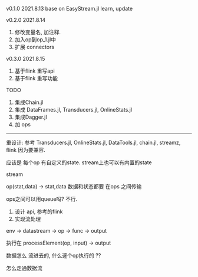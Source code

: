 v0.1.0   2021.8.13
base on EasyStream.jl 
learn, update 

v0.2.0 2021.8.14
1. 修改变量名, 加注释. 
2. 加入op到op_1.jl中
3. 扩展 connectors

v0.3.0 2021.8.15
1. 基于flink 重写api
2. 基于flink 重写功能



TODO
1. 集成Chain.jl
2. 集成 DataFrames.jl, Transducers.jl, OnlineStats.jl 
3. 集成Dagger.jl
4. 加 ops


-------------------------------------------------------------------------
重设计:
参考 Transducers.jl, OnlineStats.jl, DataTools.jl, chain.jl, streamz, flink 因为要兼容. 

应该是 每个op 有自定义的state. stream上也可以有内置的state 

stream

op(stat,data) -> stat,data
数据和状态都要 在ops 之间传输 

ops之间可以用queue吗? 不行.


1. 设计 api, 参考的flink 
2. 实现流处理

env -> datastream -> op -> func -> output


执行在  processElement(op, input) -> output

数据怎么 流进去的, 什么逐个op执行的 ??

怎么走通数据流




